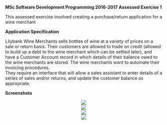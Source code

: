 **MSc Software Development Programming 2016-2017 Assessed Exercise 1**

This assessed exercise involved creating a purchase/return application for a wine merchant

**Application Specification**

Lilybank Wine Merchants sells bottles of wine at a variety of prices on a sale or return basis.  Their customers are allowed to trade 
on credit (allowed to build up a debt to the wine merchant which can be settled later), and have a Customer Account record in which 
details of their balance owed to the wine merchants are stored.  The wine merchants want to automate their invoicing procedures.  
They require an interface that will allow a sales assistant to enter details of a series of sales and/or returns, and update the
customer balance as appropriate.

**Screenshots**
<p align="center">

<img src="https://user-images.githubusercontent.com/31744964/51498478-8f7f7f00-1dbe-11e9-8796-f7d15cdb8eb8.JPG">
<br/>
<img src="https://user-images.githubusercontent.com/31744964/51498479-90b0ac00-1dbe-11e9-8a19-61dbeb5dd57d.JPG">
<br/>
<img src="https://user-images.githubusercontent.com/31744964/51498480-91494280-1dbe-11e9-8f54-21a82d636851.JPG">
<br/>
<img src="https://user-images.githubusercontent.com/31744964/51498482-927a6f80-1dbe-11e9-8e73-15212742751a.JPG">
</p>
